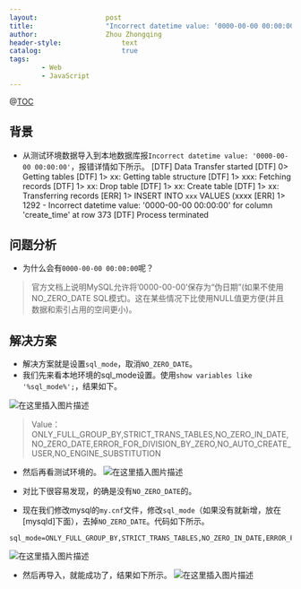 ```yaml
---
layout:					post
title:					"Incorrect datetime value: ‘0000-00-00 00:00:00‘ for column xxxx"
author:					Zhou Zhongqing
header-style:				text
catalog:					true
tags:
		- Web
		- JavaScript
---
```

@[TOC](目录)
## 背景
- 从测试环境数据导入到本地数据库报`Incorrect datetime value: '0000-00-00 00:00:00'`，报错详情如下所示。
[DTF] Data Transfer started
[DTF] 0> Getting tables
[DTF] 1> xx: Getting table structure
[DTF] 1> xxx: Fetching records
[DTF] 1> xx: Drop table
[DTF] 1> xx: Create table
[DTF] 1> xx: Transferring records
[ERR] 1> INSERT INTO `xxx` VALUES (xxxx
[ERR] 1> 1292 - Incorrect datetime value: '0000-00-00 00:00:00' for column 'create_time' at row 373
[DTF] Process terminated

## 问题分析
- 为什么会有`0000-00-00 00:00:00`呢？
> 官方文档上说明MySQL允许将’0000-00-00’保存为“伪日期”(如果不使用NO_ZERO_DATE SQL模式)。这在某些情况下比使用NULL值更方便(并且数据和索引占用的空间更小)。
## 解决方案
- 解决方案就是设置`sql_mode`，取消`NO_ZERO_DATE`。
- 我们先来看本地环境的sql_mode设置。使用`show variables like '%sql_mode%';`，结果如下。
 
![在这里插入图片描述](https://i-blog.csdnimg.cn/blog_migrate/217ec94423d0e22101f3cc5852363073.png)
>Value：ONLY_FULL_GROUP_BY,STRICT_TRANS_TABLES,NO_ZERO_IN_DATE,NO_ZERO_DATE,ERROR_FOR_DIVISION_BY_ZERO,NO_AUTO_CREATE_USER,NO_ENGINE_SUBSTITUTION

- 然后再看测试环境的。
![在这里插入图片描述](https://i-blog.csdnimg.cn/blog_migrate/b3022654556c10b295ef782d191fb111.png)
- 对比下很容易发现，的确是没有`NO_ZERO_DATE`的。

- 现在我们修改mysql的`my.cnf`文件，修改`sql_mode`（如果没有就新增，放在[mysqld]下面），去掉`NO_ZERO_DATE`。代码如下所示。

```
sql_mode=ONLY_FULL_GROUP_BY,STRICT_TRANS_TABLES,NO_ZERO_IN_DATE,ERROR_FOR_DIVISION_BY_ZERO,NO_AUTO_CREATE_USER,NO_ENGINE_SUBSTITUTION
```

![在这里插入图片描述](https://i-blog.csdnimg.cn/blog_migrate/bed33a331c1e7ffd570b43c64b08bfeb.png)
- 然后再导入，就能成功了，结果如下所示。
![在这里插入图片描述](https://i-blog.csdnimg.cn/blog_migrate/745e886be3faf9a7def36301e7729d7d.png)
